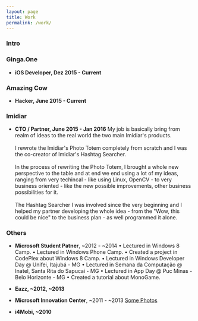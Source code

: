 ```yaml
---
layout: page
title: Work
permalink: /work/
---
```


### Intro

<!-- COWTODO: Write the intro -->


<!-- ####################################################################### -->

### Ginga.One

<!-- COWTODO: Write about my job @ Ginga.One -->

* **iOS Developer, Dez 2015 - Current**




<!-- ####################################################################### -->

### Amazing Cow

<!-- COWTODO: Write about my job @ Amazing Cow -->

* **Hacker, June 2015 - Current**


<!-- ####################################################################### -->

### Imidiar

* **CTO / Partner,  June 2015 - Jan 2016**
My job is basically bring from realm of ideas to the real world the two main
Imidiar's products. <br><br>
I rewrote the Imidiar's Photo Totem completely from scratch and I was
the co-creator of Imidiar's Hashtag Searcher.<br><br>
In the process of rewriting the Photo Totem, I brought a whole new
perspective to the table and at end we end using a lot of my ideas,
ranging from very techincal - like using Linux, OpenCV -
to very business oriented - like the new possible improvements, other business
possibilities for it. <br><br>
The Hashtag Searcher I was involved since the very beginning and I
helped my partner developing the whole idea - from the "Wow, this could be nice"
to the business plan - as well programmed it alone.


<!-- ####################################################################### -->

### Others

<!-- COWTODO: Add link Codeplex  -->
<!-- COWTODO: Add photos of the lectures  -->
<!-- COWTODO: Add link MonoGame tutorial  -->

* **Microsoft Student Patner**, ~2012 - ~2014
• Lectured in Windows 8 Camp.
• Lectured in Windows Phone Camp.
• Created a project in CodePlex about Windows 8 Camp.
• Lectured in Windows Developer Day @ Unifei, Itajubá - MG
• Lectured in Semana da Computação @ Inatel, Santa Rita do Sapucai - MG
• Lectured in App Day @ Puc Minas - Belo Horizonte - MG
• Created a tutorial about MonoGame.


<!-- COWTODO: Add links of games  -->

* **Eazz, ~2012, ~2013**


<!-- COWTODO: Add photos  -->

* **Microsoft Innovation Center**, ~2011 - ~2013
[Some Photos]()


* **i4Mobi, ~2010**

